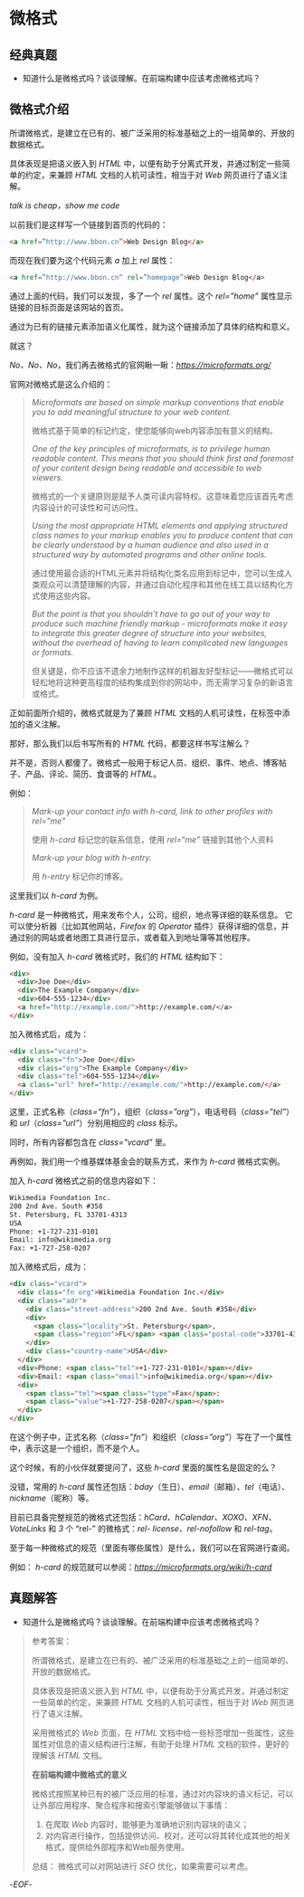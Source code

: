 # 微格式



## 经典真题



- 知道什么是微格式吗？谈谈理解。在前端构建中应该考虑微格式吗？



## 微格式介绍



所谓微格式，是建立在已有的、被广泛采用的标准基础之上的一组简单的、开放的数据格式。

具体表现是把语义嵌入到 *HTML* 中，以便有助于分离式开发，并通过制定一些简单的约定，来兼顾 *HTML* 文档的人机可读性，相当于对 *Web* 网页进行了语义注解。



*talk is cheap，show me code*



以前我们是这样写一个链接到首页的代码的：



```html
<a href=”http://www.bbon.cn”>Web Design Blog</a>
```



而现在我们要为这个代码元素 *a* 加上 *rel* 属性：



```html
<a href=”http://www.bbon.cn“ rel=”homepage”>Web Design Blog</a>
```



通过上面的代码，我们可以发现，多了一个 *rel* 属性。这个 *rel=”home”* 属性显示链接的目标页面是该网站的首页。

通过为已有的链接元素添加语义化属性，就为这个链接添加了具体的结构和意义。



就这？



*No、No、No*，我们再去微格式的官网瞅一瞅：*https://microformats.org/*



官网对微格式是这么介绍的：

>*Microformats are based on simple markup conventions that enable you to add meaningful structure to your web content.*
>
>微格式基于简单的标记约定，使您能够向web内容添加有意义的结构。
>
>*One of the key principles of microformats, is to privilege human readable content. This means that you should think first and foremost of your content design being readable and accessible to web viewers.* 
>
>微格式的一个关键原则是赋予人类可读内容特权。这意味着您应该首先考虑内容设计的可读性和可访问性。
>
>*Using the most appropriate HTML elements and applying structured class names to your markup enables you to produce content that can be clearly understood by a human audience and also used in a structured way by automated programs and other online tools.* 
>
>通过使用最合适的HTML元素并将结构化类名应用到标记中，您可以生成人类观众可以清楚理解的内容，并通过自动化程序和其他在线工具以结构化方式使用这些内容。
>
>*But the point is that you shouldn't have to go out of your way to produce such machine friendly markup - microformats make it easy to integrate this greater degree of structure into your websites, without the overhead of having to learn complicated new languages or formats.*
>
>但关键是，你不应该不遗余力地制作这样的机器友好型标记——微格式可以轻松地将这种更高程度的结构集成到你的网站中，而无需学习复杂的新语言或格式。



正如前面所介绍的，微格式就是为了兼顾 *HTML* 文档的人机可读性，在标签中添加的语义注解。



那好，那么我们以后书写所有的 *HTML* 代码，都要这样书写注解么？



并不是，否则人都傻了。微格式一般用于标记人员、组织、事件、地点、博客帖子、产品、评论、简历、食谱等的 *HTML*。

例如：

>*Mark-up your contact info with h-card, link to other profiles with rel="me"*
>
>使用 *h-card* 标记您的联系信息，使用 *rel=“me”* 链接到其他个人资料
>
>*Mark-up your blog with h-entry.*
>
>用 *h-entry* 标记你的博客。



这里我们以  *h-card* 为例。

*h-card* 是一种微格式，用来发布个人，公司，组织，地点等详细的联系信息。 它可以使分析器（比如其他网站，*Firefox* 的 *Operator* 插件）获得详细的信息，并通过别的网站或者地图工具进行显示，或者载入到地址簿等其他程序。

例如，没有加入 *h-card* 微格式时，我们的 *HTML* 结构如下：

```html
<div>
  <div>Joe Doe</div>
  <div>The Example Company</div>
  <div>604-555-1234</div>
  <a href="http://example.com/">http://example.com/</a>
</div>
```

加入微格式后，成为：

```html
<div class="vcard">
  <div class="fn">Joe Doe</div>
  <div class="org">The Example Company</div>
  <div class="tel">604-555-1234</div>
  <a class="url" href="http://example.com/">http://example.com/</a>
</div>
```

这里，正式名称（*class=”fn”*），组织（*class=”org”*），电话号码（*class=”tel”*）和 *url*（*class=”url”*）分别用相应的 *class* 标示。

同时，所有内容都包含在 *class="vcard"* 里。



再例如，我们用一个维基媒体基金会的联系方式，来作为 *h-card* 微格式实例。

加入  *h-card* 微格式之前的信息内容如下：

```html
Wikimedia Foundation Inc.
200 2nd Ave. South #358
St. Petersburg, FL 33701-4313
USA
Phone: +1-727-231-0101
Email: info@wikimedia.org
Fax: +1-727-258-0207
```

加入微格式后，成为：

```html
<div class="vcard">
  <div class="fn org">Wikimedia Foundation Inc.</div>
  <div class="adr">
  	<div class="street-address">200 2nd Ave. South #358</div>
    <div>
      <span class="locality">St. Petersburg</span>,
      <span class="region">FL</span> <span class="postal-code">33701-4313</span>
    </div>
  	<div class="country-name">USA</div>
  </div>
  <div>Phone: <span class="tel">+1-727-231-0101</span></div>
  <div>Email: <span class="email">info@wikimedia.org</span></div>
  <div>
    <span class="tel"><span class="type">Fax</span>:
    <span class="value">+1-727-258-0207</span></span>
  </div>
</div>
```

在这个例子中，正式名称（*class=”fn”*）和组织（*class=”org”*）写在了一个属性中，表示这是一个组织，而不是个人。



这个时候，有的小伙伴就要提问了，这些 *h-card* 里面的属性名是固定的么？

没错，常用的  *h-card*  属性还包括：*bday*（生日）、*email*（邮箱）、*tel*（电话）、*nickname*（昵称）等。



目前已具备完整规范的微格式还包括：*hCard、hCalendar、XOXO、XFN、VoteLinks* 和 *3* 个 “rel-” 的微格式：*rel- license、rel-nofollow* 和 *rel-tag*。



至于每一种微格式的规范（里面有哪些属性）是什么，我们可以在官网进行查阅。

例如：  *h-card*  的规范就可以参阅：*https://microformats.org/wiki/h-card*



## 真题解答



- 知道什么是微格式吗？谈谈理解。在前端构建中应该考虑微格式吗？

>参考答案：
>
>所谓微格式，是建立在已有的、被广泛采用的标准基础之上的一组简单的、开放的数据格式。
>
>具体表现是把语义嵌入到 *HTML* 中，以便有助于分离式开发，并通过制定一些简单的约定，来兼顾 *HTML* 文档的人机可读性，相当于对 *Web* 网页进行了语义注解。
>
>采用微格式的 *Web* 页面，在 *HTML* 文档中给一些标签增加一些属性，这些属性对信息的语义结构进行注解，有助于处理 *HTML* 文档的软件，更好的理解该 *HTML* 文档。
>
>**在前端构建中微格式的意义**
>
>微格式按照某种已有的被广泛应用的标准，通过对内容块的语义标记，可以让外部应用程序、聚合程序和搜索引擎能够做以下事情：
>
>1. 在爬取 *Web* 内容时，能够更为准确地识别内容块的语义；
>2. 对内容进行操作，包括提供访问、校对，还可以将其转化成其他的相关格式，提供给外部程序和Web服务使用。
>
>总结： 微格式可以对网站进行 *SEO* 优化，如果需要可以考虑。



-*EOF*-


